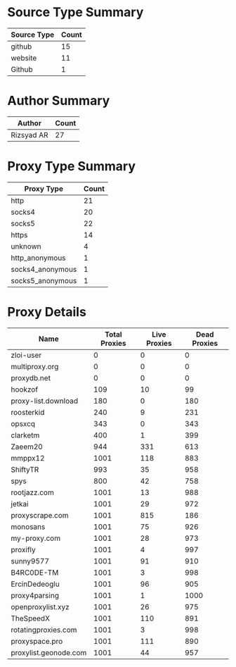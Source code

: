 # Source Type Summary

| Source Type | Count |
|-------------|-------|
| github | 15 |
| website | 11 |
| Github | 1 |


# Author Summary

| Author | Count |
|--------|-------|
| Rizsyad AR | 27 |


# Proxy Type Summary

| Proxy Type | Count |
|------------|-------|
| http | 21 |
| socks4 | 20 |
| socks5 | 22 |
| https | 14 |
| unknown | 4 |
| http_anonymous | 1 |
| socks4_anonymous | 1 |
| socks5_anonymous | 1 |


# Proxy Details

| Name | Total Proxies | Live Proxies | Dead Proxies |
|------|---------------|--------------|---------------|
| zloi-user | 0 | 0 | 0 |
| multiproxy.org | 0 | 0 | 0 |
| proxydb.net | 0 | 0 | 0 |
| hookzof | 109 | 10 | 99 |
| proxy-list.download | 180 | 0 | 180 |
| roosterkid | 240 | 9 | 231 |
| opsxcq | 343 | 0 | 343 |
| clarketm | 400 | 1 | 399 |
| Zaeem20 | 944 | 331 | 613 |
| mmppx12 | 1001 | 118 | 883 |
| ShiftyTR | 993 | 35 | 958 |
| spys | 800 | 42 | 758 |
| rootjazz.com | 1001 | 13 | 988 |
| jetkai | 1001 | 29 | 972 |
| proxyscrape.com | 1001 | 815 | 186 |
| monosans | 1001 | 75 | 926 |
| my-proxy.com | 1001 | 28 | 973 |
| proxifly | 1001 | 4 | 997 |
| sunny9577 | 1001 | 91 | 910 |
| B4RC0DE-TM | 1001 | 3 | 998 |
| ErcinDedeoglu | 1001 | 96 | 905 |
| proxy4parsing | 1001 | 1 | 1000 |
| openproxylist.xyz | 1001 | 26 | 975 |
| TheSpeedX | 1001 | 110 | 891 |
| rotatingproxies.com | 1001 | 3 | 998 |
| proxyspace.pro | 1001 | 111 | 890 |
| proxylist.geonode.com | 1001 | 44 | 957 |
